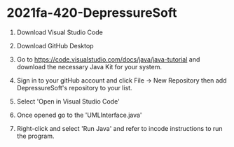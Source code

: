 # 2021fa-420-DepressureSoft

1. Download Visual Studio Code 

2. Download GitHub Desktop

3. Go to https://code.visualstudio.com/docs/java/java-tutorial and download the necessary Java Kit for your system.

4. Sign in to your gitHub account and click File -> New Repository then add DepressureSoft's repository to your list.

5. Select 'Open in Visual Studio Code'

6. Once opened go to the 'UMLInterface.java'

7. Right-click and select 'Run Java' and refer to incode instructions to run the program.
